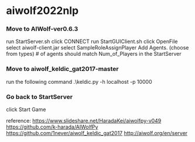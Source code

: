 # aiwolf2022nlp

### Move to AIWolf-ver0.6.3
run StartServer.sh 
click CONNECT
run StartGUIClient.sh 
click OpenFile  select aiwolf-client.jar
select SampleRoleAssignPlayer
Add Agents. (choose from types) # of agents should match Num_of_Players in the StartServer


### Move to aiwolf_keldic_gat2017-master
run the following command
.\keldic.py -h localhost -p 10000


### Go back to StartServer
click Start Game 
		

reference:
https://www.slideshare.net/HaradaKei/aiwolfpy-v049
https://github.com/k-harada/AIWolfPy
https://github.com/1never/aiwolf_keldic_gat2017
http://aiwolf.org/en/server
